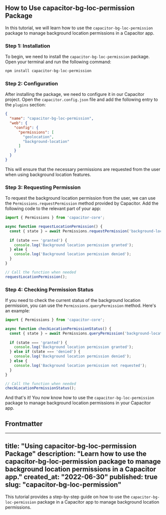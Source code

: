 ## How to Use capacitor-bg-loc-permission Package

In this tutorial, we will learn how to use the `capacitor-bg-loc-permission` package to manage background location permissions in a Capacitor app.

### Step 1: Installation

To begin, we need to install the `capacitor-bg-loc-permission` package. Open your terminal and run the following command:

```bash
npm install capacitor-bg-loc-permission
```

### Step 2: Configuration

After installing the package, we need to configure it in our Capacitor project. Open the `capacitor.config.json` file and add the following entry to the `plugins` section:

```json
{
  "name": "capacitor-bg-loc-permission",
  "web": {
    "config": {
      "permissions": [
        "geolocation",
        "background-location"
      ]
    }
  }
}
```

This will ensure that the necessary permissions are requested from the user when using background location features.

### Step 3: Requesting Permission

To request the background location permission from the user, we can use the `Permissions.requestPermission` method provided by Capacitor. Add the following code to the relevant part of your app:

```javascript
import { Permissions } from 'capacitor-core';

async function requestLocationPermission() {
  const { state } = await Permissions.requestPermission('background-location');
  
  if (state === 'granted') {
    console.log('Background location permission granted');
  } else {
    console.log('Background location permission denied');
  }
}

// Call the function when needed
requestLocationPermission();
```

### Step 4: Checking Permission Status

If you need to check the current status of the background location permission, you can use the `Permissions.queryPermission` method. Here's an example:

```javascript
import { Permissions } from 'capacitor-core';

async function checkLocationPermissionStatus() {
  const { state } = await Permissions.queryPermission('background-location');
  
  if (state === 'granted') {
    console.log('Background location permission granted');
  } else if (state === 'denied') {
    console.log('Background location permission denied');
  } else {
    console.log('Background location permission not requested');
  }
}

// Call the function when needed
checkLocationPermissionStatus();
```

And that's it! You now know how to use the `capacitor-bg-loc-permission` package to manage background location permissions in your Capacitor app.

## Frontmatter

---
title: "Using capacitor-bg-loc-permission Package"
description: "Learn how to use the capacitor-bg-loc-permission package to manage background location permissions in a Capacitor app."
created_at: "2022-06-30"
published: true
slug: "capacitor-bg-loc-permission"
---

This tutorial provides a step-by-step guide on how to use the `capacitor-bg-loc-permission` package in a Capacitor app to manage background location permissions.